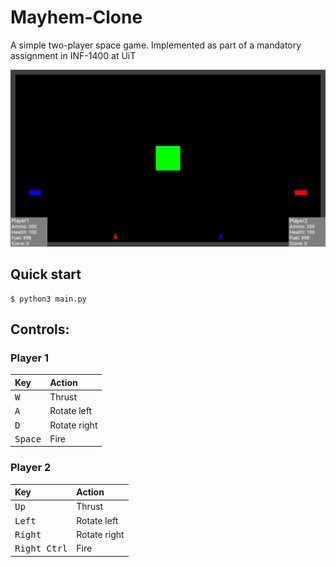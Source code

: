 # Mayhem-Clone

A simple two-player space game. Implemented as part of a mandatory assignment in INF-1400 at UiT


![Mayhem](imgs/mayhem.png)

## Quick start

```console
$ python3 main.py
```

## Controls:
### Player 1
|Key|Action|
|:---|:---|
| <kbd>W</kbd> | Thrust |
| <kbd>A</kbd> | Rotate left |
| <kbd>D</kbd> | Rotate right |
| <kbd>Space</kbd> | Fire |

### Player 2
|Key|Action|
|:---|:---|
| <kbd>Up</kbd> | Thrust |
| <kbd>Left</kbd> | Rotate left |
| <kbd>Right</kbd> | Rotate right |
| <kbd>Right Ctrl</kbd> | Fire |
